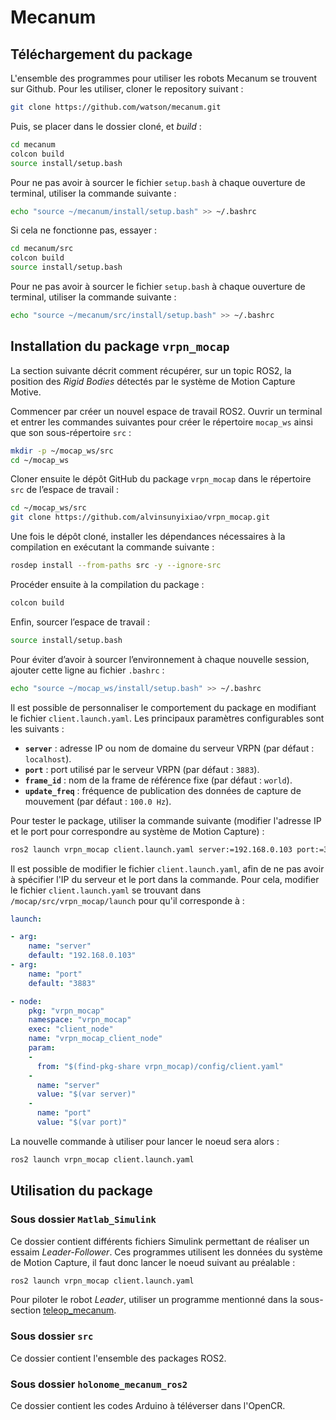 # Mecanum

## Téléchargement du package

L'ensemble des programmes pour utiliser les robots Mecanum se trouvent sur Github. Pour les utiliser, cloner le repository suivant :

```bash
git clone https://github.com/watson/mecanum.git
```

Puis, se placer dans le dossier cloné, et *build* :

```bash
cd mecanum
colcon build
source install/setup.bash
```

Pour ne pas avoir à sourcer le fichier `setup.bash` à chaque ouverture de terminal, utiliser la commande suivante :

```bash
echo "source ~/mecanum/install/setup.bash" >> ~/.bashrc
```

Si cela ne fonctionne pas, essayer : 
```bash
cd mecanum/src
colcon build
source install/setup.bash
```

Pour ne pas avoir à sourcer le fichier `setup.bash` à chaque ouverture de terminal, utiliser la commande suivante :

```bash
echo "source ~/mecanum/src/install/setup.bash" >> ~/.bashrc
```

## Installation du package `vrpn_mocap`

La section suivante décrit comment récupérer, sur un topic ROS2, la position des *Rigid Bodies* détectés par le système de Motion Capture Motive.

Commencer par créer un nouvel espace de travail ROS2. Ouvrir un terminal et entrer les commandes suivantes pour créer le répertoire `mocap_ws` ainsi que son sous-répertoire `src` :

```bash
mkdir -p ~/mocap_ws/src
cd ~/mocap_ws
```

Cloner ensuite le dépôt GitHub du package `vrpn_mocap` dans le répertoire `src` de l’espace de travail :

```bash
cd ~/mocap_ws/src
git clone https://github.com/alvinsunyixiao/vrpn_mocap.git
```

Une fois le dépôt cloné, installer les dépendances nécessaires à la compilation en exécutant la commande suivante :

```bash
rosdep install --from-paths src -y --ignore-src
```

Procéder ensuite à la compilation du package :

```bash
colcon build
```

Enfin, sourcer l’espace de travail :

```bash
source install/setup.bash
```

Pour éviter d’avoir à sourcer l’environnement à chaque nouvelle session, ajouter cette ligne au fichier `.bashrc` :

```bash
echo "source ~/mocap_ws/install/setup.bash" >> ~/.bashrc
```

Il est possible de personnaliser le comportement du package en modifiant le fichier `client.launch.yaml`. Les principaux paramètres configurables sont les suivants :

- **`server`** : adresse IP ou nom de domaine du serveur VRPN (par défaut : `localhost`).
- **`port`** : port utilisé par le serveur VRPN (par défaut : `3883`).
- **`frame_id`** : nom de la frame de référence fixe (par défaut : `world`).
- **`update_freq`** : fréquence de publication des données de capture de mouvement (par défaut : `100.0 Hz`).

Pour tester le package, utiliser la commande suivante (modifier l'adresse IP et le port pour correspondre au système de Motion Capture) :

```bash
ros2 launch vrpn_mocap client.launch.yaml server:=192.168.0.103 port:=3883
```

Il est possible de modifier le fichier `client.launch.yaml`, afin de ne pas avoir à spécifier l'IP du serveur et le port dans la commande. Pour cela, modifier le fichier `client.launch.yaml` se trouvant dans `/mocap/src/vrpn_mocap/launch` pour qu'il corresponde à :

```yaml
launch:

- arg:
    name: "server"
    default: "192.168.0.103"
- arg:
    name: "port"
    default: "3883"

- node:
    pkg: "vrpn_mocap"
    namespace: "vrpn_mocap"
    exec: "client_node"
    name: "vrpn_mocap_client_node"
    param:
    -
      from: "$(find-pkg-share vrpn_mocap)/config/client.yaml"
    -
      name: "server"
      value: "$(var server)"
    -
      name: "port"
      value: "$(var port)"
```

La nouvelle commande à utiliser pour lancer le noeud sera alors :

```bash
ros2 launch vrpn_mocap client.launch.yaml
```

## Utilisation du package

### Sous dossier `Matlab_Simulink`

Ce dossier contient différents fichiers Simulink permettant de réaliser un essaim *Leader-Follower*. Ces programmes utilisent les données du système de Motion Capture, il faut donc lancer le noeud suivant au préalable :

```bash
ros2 launch vrpn_mocap client.launch.yaml
```

Pour piloter le robot *Leader*, utiliser un programme mentionné dans la sous-section [teleop_mecanum](#teleop_mecanum).

### Sous dossier `src`

Ce dossier contient l'ensemble des packages ROS2. 

### Sous dossier `holonome_mecanum_ros2`

Ce dossier contient les codes Arduino à téléverser dans l'OpenCR.